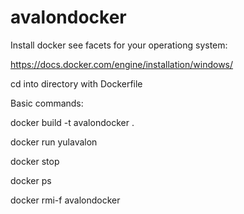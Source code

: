 # avalondocker

Install docker see facets for your operationg system:

https://docs.docker.com/engine/installation/windows/

cd into directory with Dockerfile

Basic commands:

docker build -t avalondocker .

docker run yulavalon

docker stop

docker ps

docker rmi-f avalondocker
